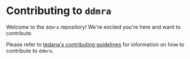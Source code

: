 # Contributing to `ddmra`

Welcome to the `ddmra` repository! We're excited you're here and want to contribute.

Please refer to [tedana's contributing guidelines](https://github.com/ME-ICA/tedana/blob/main/CONTRIBUTING.md)
for information on how to contribute to `ddmra`.
